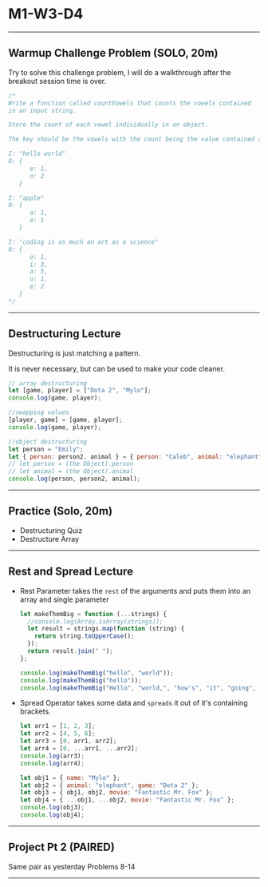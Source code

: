 # M1-W3-D4

---

## Warmup Challenge Problem (SOLO, 20m)

Try to solve this challenge problem, I will do a walkthrough after the breakout
session time is over.

```js
/*
Write a function called countVowels that counts the vowels contained
in an input string.

Store the count of each vowel individually in an object.

The key should be the vowels with the count being the value contained at the key.

I: "hello world"
O: {
      e: 1,
      o: 2
   }

I: "apple"
O: {
      a: 1,
      e: 1
   }

I: "coding is as much an art as a science"
O: {
      o: 1,
      i: 3,
      a: 5,
      u: 1,
      e: 2
   }
*/
```

---

## Destructuring Lecture

Destructuring is just matching a pattern.

It is never necessary, but can be used to make your code cleaner.

```js
// array destructuring
let [game, player] = ["Dota 2", "Mylo"];
console.log(game, player);

//swapping values
[player, game] = [game, player];
console.log(game, player);

//object destructuring
let person = "Emily";
let { person: person2, animal } = { person: "Caleb", animal: "elephant" };
// let person = (the Object).person
// let animal = (the Object).animal
console.log(person, person2, animal);
```

---

## Practice (Solo, 20m)

- Destructuring Quiz
- Destructure Array

---

## Rest and Spread Lecture

- Rest Parameter takes the `rest` of the arguments and puts them into an array and single parameter

  ```js
  let makeThemBig = function (...strings) {
    //console.log(Array.isArray(strings));
    let result = strings.map(function (string) {
      return string.toUpperCase();
    });
    return result.join(" ");
  };

  console.log(makeThemBig("hello", "world"));
  console.log(makeThemBig("hello"));
  console.log(makeThemBig("Hello", "world,", "how's", "it", "going", "today?"));
  ```

- Spread Operator takes some data and `spreads` it out of it's containing brackets.

  ```js
  let arr1 = [1, 2, 3];
  let arr2 = [4, 5, 6];
  let arr3 = [0, arr1, arr2];
  let arr4 = [0, ...arr1, ...arr2];
  console.log(arr3);
  console.log(arr4);

  let obj1 = { name: "Mylo" };
  let obj2 = { animal: "elephant", game: "Dota 2" };
  let obj3 = { obj1, obj2, movie: "Fantastic Mr. Fox" };
  let obj4 = { ...obj1, ...obj2, movie: "Fantastic Mr. Fox" };
  console.log(obj3);
  console.log(obj4);
  ```

---

## Project Pt 2 (PAIRED)

Same pair as yesterday
Problems 8-14

---
